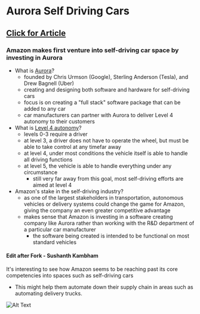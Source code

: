 # Aurora Self Driving Cars

## [Click for Article](https://www.wired.com/story/amazon-aurora-self-driving-investment-funding-series-b)

### Amazon makes first venture into self-driving car space by investing in Aurora
* What is [Aurora](https://aurora.tech/)?
	* founded by Chris Urmson (Google), Sterling Anderson (Tesla), and Drew Bagnell (Uber)
	* creating and designing both software and hardware for self-driving cars
	* focus is on creating a "full stack" software package that can be added to any car
	* car manufacturers can partner with Aurora to deliver Level 4 autonomy to their customers
* What is [Level 4 autonomy](https://www.nhtsa.gov/technology-innovation/automated-vehicles-safety)?
	* levels 0-3 require a driver 
	* at level 3, a driver does not have to operate the wheel, but must be able to take control at any timefar away 
	* at level 4, under most conditions the vehicle itself is able to handle all driving functions
	* at level 5, the vehicle is able to handle everything under any circumstance 
		* still very far away from this goal, most self-driving efforts are aimed at level 4
* Amazon's stake in the self-driving industry?
	* as one of the largest stakeholders in transportation, autonomous vehicles or delivery systems could change the game for Amazon, giving the company an even greater competitive advantage
	* makes sense that Amazon is investing in a software creating company like Aurora rather than working with the R&D department of a particular car manufacturer
		* the software being created is intended to be functional on most standard vehicles 



#### Edit after Fork - Sushanth Kambham
It's interesting to see how Amazon seems to be reaching past its core competencies into spaces such as self-driving cars

* This might help them automate down their supply chain in areas such as automating delivery trucks.

![Alt Text](https://aurora.tech/assets/images/car1.jpg)


